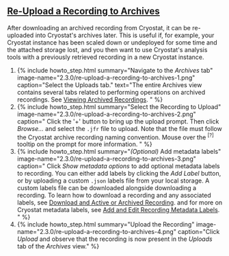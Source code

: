 ## [Re-Upload a Recording to Archives](#re-upload-a-recording-to-archives)
After downloading an archived recording from Cryostat, it can be re-uploaded
into Cryostat's archives later. This is useful if, for example, your Cryostat
instance has been scaled down or undeployed for some time and the attached
storage lost, and you then want to use Cryostat's analysis tools with a
previously retrieved recording in a new Cryostat instance.

<ol>
  <li>
    {% include howto_step.html
      summary="Navigate to the <i>Archives</i> tab"
      image-name="2.3.0/re-upload-a-recording-to-archives-1.png"
      caption="Select the Uploads tab."
      text="The entire Archives view contains several tabs related to performing operations
      on archived recordings. See <a href='#view-archived-recordings'>Viewing Archived Recordings</a>.
      "
    %}
  </li>
  <li>
    {% include howto_step.html
      summary="Select the Recording to Upload"
      image-name="2.3.0/re-upload-a-recording-to-archives-2.png"
      caption="
        Click the '+' button to bring up the upload prompt. Then click <i>Browse...</i> and select the
        <code>.jfr</code> file to upload. Note that the file must follow the Cryostat archive recording
        naming convention. Mouse over the <sup>[?]</sup> tooltip on the prompt for more information.
      "
    %}
  </li>
  <li>
    {% include howto_step.html
      summary="<i>(Optional)</i> Add metadata labels"
      image-name="2.3.0/re-upload-a-recording-to-archives-3.png"
      caption="
        Click <i>Show metadata options</i> to add optional metadata labels to recording.
        You can either add labels by clicking the <i>Add Label</i> button, or by uploading
        a custom <code>.json</code> labels file from your local storage. A custom labels file 
        can be downloaded alongside downloading a recording. To learn how to download a recording
        and any associated labels, see <a href='#download-an-active-or-archived-recording'>Download and Active or Archived Recording</a>. 
        and for more on Cryostat metadata labels, see <a href='#add-and-edit-recording-metadata-labels'>Add and Edit Recording Metadata Labels</a>.
      "
    %}
  </li>
  <li>
    {% include howto_step.html
      summary="Upload the Recording"
      image-name="2.3.0/re-upload-a-recording-to-archives-4.png"
      caption="Click <i>Upload</i> and observe that the recording is now present in
      the <i>Uploads</i> tab of the <i>Archives</i> view."
    %}
  </li>
</ol>
